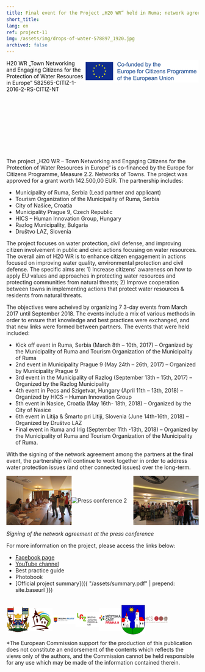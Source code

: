 ```yaml
---
title: Final event for the Project „H20 WR“ held in Ruma; network agreement signed between the partnership
short_title:
lang: en
ref: project-11
img: /assets/img/drops-of-water-578897_1920.jpg
archived: false
---
```

<header style="background-image: none; height: 200px; color: black; text-shadow: none; text-align: left; min-height: 200px;">
<img src="/assets/img/EU-Co-Funded.jpg" alt="Eu Co funded" style="width: 300px; float: right;">
H20 WR „Town Networking and Engaging Citizens
for the Protection of Water Resources in Europe”
582565-CITIZ-1-2016-2-RS-CITIZ-NT
</header>

The project „H20 WR – Town Networking and Engaging Citizens for the Protection of Water Resources in Europe“ is co-financed by the Europe for Citizens Programme, Measure 2.2\. Networks of Towns. The project was approved for a grant worth 142.500,00 EUR. The partnership includes:

*   Municipality of Ruma, Serbia (Lead partner and applicant)
*   Tourism Organization of the Municipality of Ruma, Serbia
*   City of Našice, Croatia
*   Municipality Prague 9, Czech Republic
*   HICS – Human Innovation Group, Hungary
*   Razlog Municipality, Bulgaria
*   Društvo LAZ, Slovenia

The project focuses on water protection, civil defense, and improving citizen involvement in public and civic actions focusing on water resources. The overall aim of H20 WR is to enhance citizen engagement in actions focused on improving water quality, environmental protection and civil defense. The specific aims are: 1) Increase citizens' awareness on how to apply EU values and approaches in protecting water resources and protecting communities from natural threats; 2) Improve cooperation between towns in implementing actions that protect water resources & residents from natural threats.

The objectives were acheived by organizing 7 3-day events from March 2017 until September 2018\. The events include a mix of various methods in order to ensure that knowledge and best practices were exchanged, and that new links were formed between partners. The events that were held included:

*   Kick off event in Ruma, Serbia (March 8th – 10th, 2017) – Organized by the Municipality of Ruma and Tourism Organization of the Municipality of Ruma
*   2nd event in Municipality Prague 9 (May 24th – 26th, 2017) – Organized by Municipality Prague 9
*   3rd event in the Municipality of Razlog (September 13th – 15th, 2017) – Organized by the Razlog Municipality
*   4th event in Pecs and Szigetvar, Hungary (April 11th – 13th, 2018) – Organized by HICS – Human Innovation Group
*   5th event in Nasice, Croatia (May 16th- 18th, 2018) – Organized by the City of Nasice
*   6th event in Litija & Šmarto pri Litiji, Slovenia (June 14th-16th, 2018) – Organized by Društvo LAZ
*   Final event in Ruma and Irig (September 11th -13th, 2018) – Organized by the Municipality of Ruma and Tourism Organization of the Municipality of Ruma.

With the signing of the network agreement among the partners at the final event, the partnership will continue to work together in order to address water protection issues (and other connected issues) over the long-term.

<div style="display: flex;display: -webkit-flex; align-items: center;">
<img src="/assets/img/prj_11_1.jpg" alt="Press conference 1" style="width: 34%; height: 34%;">
<img src="/assets/img/prj_11_2.jpg" alt="Press conference 2" style="width: 34%; height: 34%;">
<img src="/assets/img/prj_11_3.jpg" alt="Press conference 3" style="width: 34%; height: 34%;">
</div>

_Signing of the network agreement at the press conference_

For more information on the project, please access the links below:

*   [Facebook page](https://www.facebook.com/H20-WR-Engaging-Citizens-for-the-Protection-of-Water-Resources-in-Europe-2060847467481388/?ref=bookmarks)
*   [YouTube channel](https://www.youtube.com/channel/UCR6iChWu2BVJ8pNjCCffktw)
*   Best practice guide
*   Photobook
*   [Official project summary]({{ "/assets/summary.pdf" | prepend: site.baseurl }})

<br/>
<div style="display: flex;display: -webkit-flex; align-items: center;">
<img src="/assets/img/footer_logo_1.jpg" alt="footer logo 1" style="width: 12%; height: 12%;">
<img src="/assets/img/footer_logo_2.jpg" alt="footer logo 2" style="width: 12%; height: 12%;">
<img src="/assets/img/footer_logo_3.jpg" alt="footer logo 3" style="width: 12%; height: 12%;">
<img src="/assets/img/footer_logo_4.jpg" alt="footer logo 4" style="width: 12%; height: 12%;">
<img src="/assets/img/footer_logo_5.jpg" alt="footer logo 5" style="width: 12%; height: 12%;">
<img src="/assets/img/footer_logo_6.jpg" alt="footer logo 6" style="width: 12%; height: 12%;">
<img src="/assets/img/hics-logo.png" alt="footer logo 7" style="width: 12%; height: 12%; vertical-align: middle;">
</div>

*The European Commission support for the production of this publication does not constitute an endorsement of
the contents which reflects the views only of the authors, and the Commission cannot be held responsible for any
use which may be made of the information contained therein.
